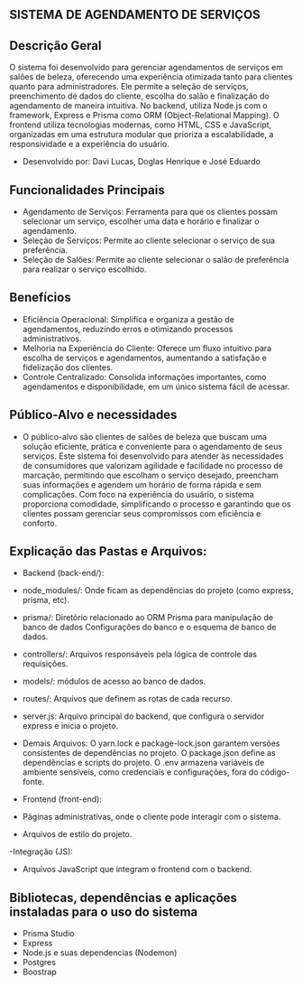 ## SISTEMA DE AGENDAMENTO DE SERVIÇOS

## Descrição Geral
O sistema foi desenvolvido para gerenciar agendamentos de serviços em salões de beleza, oferecendo uma experiência otimizada tanto para clientes quanto para administradores. Ele permite a seleção de serviços, preenchimento de dados do cliente, escolha do salão e finalização do agendamento de maneira intuitiva. No backend, utiliza Node.js com o framework, Express e Prisma como ORM (Object-Relational Mapping). O frontend utiliza tecnologias modernas, como HTML, CSS e JavaScript, organizadas em uma estrutura modular que prioriza a escalabilidade, a responsividade e a experiência do usuário.
- Desenvolvido por: Davi Lucas, Doglas Henrique e José Eduardo

## Funcionalidades Principais
- Agendamento de Serviços: Ferramenta para que os clientes possam selecionar um serviço, escolher uma data e horário e finalizar o agendamento.
- Seleção de Serviços: Permite ao cliente selecionar o serviço de  sua preferência.
- Seleção de Salões: Permite ao cliente selecionar o salão de preferência para realizar o serviço escolhido.

## Benefícios
- Eficiência Operacional: Simplifica e organiza a gestão de agendamentos, reduzindo erros e otimizando processos administrativos.
- Melhoria na Experiência do Cliente: Oferece um fluxo intuitivo para escolha de serviços e agendamentos, aumentando a satisfação e fidelização dos clientes.
- Controle Centralizado: Consolida informações importantes, como agendamentos e disponibilidade, em um único sistema fácil de acessar.

## Público-Alvo e necessidades
- O público-alvo são clientes de salões de beleza que buscam uma solução eficiente, prática e conveniente para o agendamento de seus serviços. Este sistema foi desenvolvido para atender às necessidades de consumidores que valorizam agilidade e facilidade no processo de marcação, permitindo que escolham o serviço desejado, preencham suas informações e agendem um horário de forma rápida e sem complicações. Com foco na experiência do usuário, o sistema proporciona comodidade, simplificando o processo e garantindo que os clientes possam gerenciar seus compromissos com eficiência e conforto.

## Explicação das Pastas e Arquivos:

- Backend (back-end/):
- node_modules/: Onde ficam as dependências do projeto (como express, prisma, etc).
- prisma/: Diretório relacionado ao ORM Prisma para manipulação de banco de dados Configurações do banco e o esquema de banco de dados.
- controllers/: Arquivos responsáveis pela lógica de controle das requisições.
- models/: módulos de acesso ao banco de dados.
- routes/: Arquivos que definem as rotas de cada recurso.
- server.js: Arquivo principal do backend, que configura o servidor express e inicia o projeto.
- Demais Arquivos: O yarn.lock e package-lock.json garantem versões consistentes de dependências no projeto. O package.json define as dependências e scripts do projeto. O .env armazena variáveis de ambiente sensíveis, como credenciais e configurações, fora do código-fonte.

- Frontend (front-end):
- Páginas administrativas, onde o cliente pode interagir com o sistema.
- Arquivos de estilo do projeto.

-Integração (JS):
- Arquivos JavaScript que integram o frontend com o backend.

## Bibliotecas, dependências e aplicações instaladas para o uso do sistema
- Prisma Studio
- Express
- Node.js e suas dependencias (Nodemon)
- Postgres
- Boostrap
